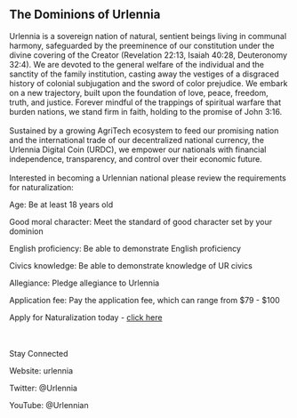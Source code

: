  <h2>The Dominions of Urlennia</h2>

Urlennia is a sovereign nation of natural, sentient beings living in communal harmony, safeguarded by the preeminence of our constitution under the divine covering of the Creator (Revelation 22:13, Isaiah 40:28, Deuteronomy 32:4). We are devoted to the general welfare of the individual and the sanctity of the family institution, casting away the vestiges of a disgraced history of colonial subjugation and the sword of color prejudice. We embark on a new trajectory, built upon the foundation of love, peace, freedom, truth, and justice. Forever mindful of the trappings of spiritual warfare that burden nations, we stand firm in faith, holding to the promise of John 3:16.
<br><br>
Sustained by a growing AgriTech ecosystem to feed our promising nation and the international trade of our decentralized national currency, the Urlennia Digital Coin (URDC), we empower our nationals with financial independence, transparency, and control over their economic future.
<br><br>
Interested in becoming a Urlennian national please review the requirements for naturalization:

Age: Be at least 18 years old  

Good moral character: Meet the standard of good character set by your dominion  

English proficiency: Be able to demonstrate English proficiency  

Civics knowledge: Be able to demonstrate knowledge of UR civics  

Allegiance: Pledge allegiance to Urlennia  

Application fee: Pay the application fee, which can range from $79 - $100


Apply for Naturalization today - <a href="http://95.183.53.38/application-for-naturalization/">click here</a>



<br><br>
Stay Connected

Website: urlennia

Twitter: @Urlennia

YouTube: @Urlennian

